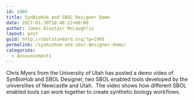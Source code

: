 ```yaml
---
id: 1905
title: SynBioHub and SBOL Designer Demo
date: 2017-01-30T18:48:22+00:00
author: James Alastair McLaughlin
layout: post
guid: http://sbolstandard.org/?p=1905
permalink: /synbiohub-and-sbol-designer-demo/
categories:
  - Announcements
---
```

Chris Myers from the University of Utah has posted a demo video of SynBioHub and SBOL Designer, two SBOL enabled tools developed by the universities of Newcastle and Utah.  The video shows how different SBOL enabled tools can work together to create synthetic biology workflows.